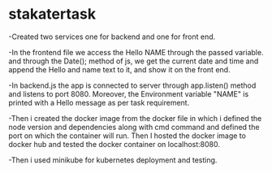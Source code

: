 # stakatertask

-Created two services one for backend and one for front end.

-In the frontend file we access the Hello NAME through the passed variable. and through the  Date(); method of js, we get the current date and time and append the Hello and name text to it, and show it on the front end.

-In backend.js the app is connected to server through app.listen() method and listens to port 8080. 
Moreover, the Environment variable "NAME" is printed with a Hello message as per task requirement.

-Then i created the docker image from the docker file in which i defined the node version and dependencies along with cmd command and defined the port on which the container will run. Then I hosted the docker image to docker hub and tested the docker container on localhost:8080.

-Then i used minikube for kubernetes deployment and testing.
